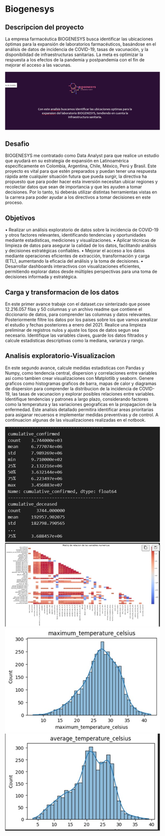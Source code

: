 # Biogenesys
## Descripcion del proyecto
La empresa farmacéutica BIOGENESYS busca identificar las ubicaciones óptimas para la expansión de laboratorios farmacéuticos, basándose en el análisis de datos de incidencia de COVID-19, tasas de vacunación, 
y la disponibilidad de infraestructuras sanitarias. La meta es optimizar la respuesta a los efectos de la pandemia y postpandemia con el fin de mejorar el acceso a las vacunas.

![logo empresa](https://github.com/Calvarez0312/Python_ProyectoI4/blob/main/Imagenes%20Biogenesys/Imagen%20de%20WhatsApp%202024-07-11%20a%20las%2014.37.59_25fb2a34.jpg)

## Desafio
BIOGENESYS me contratado como Data Analyst para que realice un estudio que ayudará en su estrategia de expansión en Latinoamérica específicamente en Colombia, Argentina, Chile, México, Perú y Brasil. 
Este proyecto es vital para que estén preparados y puedan tener una respuesta rápida ante cualquier situación futura que pueda surgir, la directiva ha propuesto que para poder hacer esta inversión necesitan ubicar 
regiones y recolectar datos que sean de importancia y que les ayuden a tomar decisiones. Por lo tanto, tú deberás utilizar distintas herramientas vistas en la carrera para poder ayudar a los directivos a tomar decisiones en este proceso.

## Objetivos
  • Realizar un análisis exploratorio de datos sobre la incidencia de COVID-19 y otros factores relevantes, identificando tendencias y oportunidades mediante estadísticas, mediciones y visualizaciones.
  • Aplicar técnicas de limpieza de datos para asegurar la calidad de los datos, facilitando análisis y decisiones estratégicas confiables.
  • Mejorar el acceso a los datos mediante operaciones eficientes de extracción, transformación y carga (ETL), aumentando la eficacia del análisis y la toma de decisiones.
  • Desarrollar dashboards interactivos con visualizaciones eficientes, permitiendo explorar datos desde múltiples perspectivas para una toma de decisiones informada y estratégica.

## Carga y transformacion de los datos
En este primer avance trabaje con el dataset.csv sinterizado que posee 12.216.057 filas y 50 columnas y un archivo readme que contiene el diccionario de datos, para comprender las columnas y datos relevantes.
Posteriormente filtre los datos por los paises sobre los que vamos arealizar el estudio y fechas posteriores a enero del 2021. Realice una limpieza preliminar de registros nulos y ajuste los tipos de datos segun sea necesario.
Identifique las variables claves, guarde los datos filtrados y calcule estadisticas descriptivas como la mediana, varianza y rango.

## Analisis exploratorio-Visualizacion 
En este segundo avance, calcule medidas estadisticas con Pandas y Numpy, como tendencia central, dispersion y correlaciones entre variables asi como tambien crear visualizaciones con Matplotlib y seaborn. Genere graficos como histogramas 
graficos de barra, mapas de calor y diagramas de dispersion para comprender la distribucion de la incidencia de COVID-19, las tasas de vacunacion y explorar posibles relaciones entre variables.
Identifique tendencias y patrones a largo plazo, considerando factores como la temperatura y las variaciones geograficas en la propagacion de la enfermedad. Este analisis detallado permitira identificar areas prioritarias para asiganar recuersos e implementar medidas preventivas y de control.
A continuacion algunas de las visualizaciones realizadas en el notbook.

![Varianza, mediana](https://github.com/Calvarez0312/Python_ProyectoI4/blob/main/Imagenes%20Biogenesys/Moda%2C%20varianza%2C%20etc.jpg )
![Matriz de correlacion](https://github.com/Calvarez0312/Python_ProyectoI4/blob/main/Imagenes%20Biogenesys/Matriz%20de%20correlacion.jpg)
![Histograma temperatura maxima](https://github.com/Calvarez0312/Python_ProyectoI4/blob/main/Imagenes%20Biogenesys/Histograma%20temperatura%20maxima.jpg)
![Histograma promedio Temperatura](https://github.com/Calvarez0312/Python_ProyectoI4/blob/main/Imagenes%20Biogenesys/Histograma%20promedio%20temperatura.jpg)







